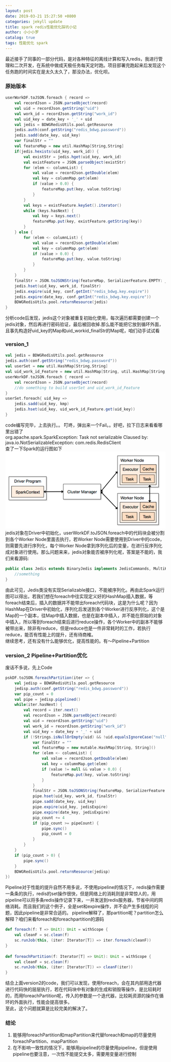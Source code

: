 ```yaml
---
layout: post
date: 2019-03-21 15:27:50 +0800
categories: jekyll update
title: spark redis性能优化踩坑小记
author: 小小小罗
catalog: true
tags: 性能优化 spark
---
```


 最近接手了同事的一部分代码，是对各种特征的离线计算和写入redis，我进行管理和二次开发，在系统中做成天极任务每天定时跑。项目部署完跑起来后发现这个任务跑的时间实在是太久太久了，那没办法，优化呗。

### 原始版本
```Scala
userWorkDF.toJSON.foreach { record =>
    val recordJson = JSON.parseObject(record)
    val uid = recordJson.getString("uid")
    val work_id = recordJson.getString("work_id")
    val uid_key = date_key + '_' + uid
    val jedis = BDWGRedisUtils.pool.getResource
    jedis.auth(conf.getString("redis_bdwg.password"))
    jedis.sadd(date_key, uid_key)
    var finalStr = ""
    val featureMap = new util.HashMap[String,String]
    if(jedis.hexists(uid_key, work_id)) {
        val existStr = jedis.hget(uid_key, work_id)
        val existFeature = JSON.parseObject(existStr)
        for (elem <- columnList) {
            val value = recordJson.getDouble(elem)
            val key = columnMap.get(elem)
            if (value > 0.0) {
                featureMap.put(key, value.toString)
            }
        }
        val keys = existFeature.keySet().iterator()
        while (keys.hasNext) {
            val key = keys.next()
            featureMap.put(key, existFeature.getString(key))
        }
    } else {
        for (elem <- columnList) {
            val value = recordJson.getDouble(elem)
            val key = columnMap.get(elem)
            if (value > 0.0) {
                featureMap.put(key, value.toString)
            }
        }
    }
    finalStr = JSON.toJSONString(featureMap, SerializerFeature.EMPTY: _*)
    jedis.hset(uid_key, work_id, finalStr)
    jedis.expire(uid_key, conf.getInt("redis_bdwg.key.expire"))
    jedis.expire(date_key, conf.getInt("redis_bdwg.key.expire"))
    BDWGRedisUtils.pool.returnResource(jedis)
}
```
分析code后发现，jedis这个对象被重复初始化使用，每次遍历都需要创建一个jedis对象，然后再进行密码验证，最后被回收掉.那么能不能把它放到循环外面，且事先构造好uid_key的Map和uid_workid_finalStr的Map呢，咱们动手试试看

### version_1
```Scala
val jedis = BDWGRedisUtils.pool.getResource
jedis.auth(conf.getString("redis_bdwg.password"))
val userSet = new util.HashMap[String,String]
val uid_work_id_Feature = new util.HashMap[String, util.HashMap[String,String]]
userWorkDF.toJSON.foreach { record =>
    val recordJson = JSON.parseObject(record)
    //do something to build userSet and uid_work_id_Feature
}
userSet.foreach{ uid_key => 
    jedis.sadd(uid_key, kmp)
    jedis.hset(uid_key, uid_work_id_Feature.get(uid_key))
}
```
code编写完毕，上去执行。。
叮咚，弹出来一个Fail。。好吧，拉下日志来看看哪里出错了<br>
org.apache.spark.SparkException: Task not serializable 
Claused by: java.io.NotSerializableException: com.redis.RedisClient<br>
查了一下Spark的运行图如下
![avatar](/img/spark.jpg)
jedis对象在Driver中初始化，userWorkDF.toJSON.foreach中的代码块会被分割到各个Worker Node里面去执行，若Worker Node需要使用到Driver中的code，则需要先进行序列化，每个Worker Node拿到序列化后的变量，在进行反序列化成对象进行使用。那么问题来来，jedis对象能否被序列化呢，答案是不能的，我们来看源码:
```Java
public class Jedis extends BinaryJedis implements JedisCommands, MultiKeyCommands, AdvancedJedisCommands, ScriptingCommands, BasicCommands, ClusterCommands, SentinelCommands {
    //something
}
```
由此可见，Jedis类没有实现Serializable接口，不能被序列化。再由此Spark运行图可以得出，若我们想在foreach中往实现定义好的HashMap插入数据，等foreach结束后，插入的数据并不能带出foreach代码块，这是为什么呢？因为HashMap在Driver中初始化，序列化后发送到各个Worker进行反序列化，这个是Map的一个副本，往Map中插入数据，也是在副本中插入，并不能在原始的对象中插入，所以等到foreach结束后进行reduce操作，各个Worker中的副本不能够被带出来，除非有reduce，但是reduce也是一件非常耗时的工作，若执行reduce，能否有性能上的提升，还有待商榷。<br>
继续思考，还有没有什么能够优化，提高性能的。有～Pipeline+Partition
### version_2 Pipeline+Partition优化
废话不多说，先上Code
```Scala
pskDF.toJSON.foreachPartition(iter => {
    val jedisp = BDWGRedisUtils.pool.getResource
    jedisp.auth(conf.getString("redis_bdwg.password"))
    var pip_count = 0
    val pipe = jedisp.pipelined()
    while(iter.hasNext) {
        val record = iter.next()
        val recordJson = JSON.parseObject(record)
        val uid = recordJson.getString("uid")
        val work_id = recordJson.getString("work_id")
        val uid_key = date_key + '_' + uid
        if (!Strings.isNullOrEmpty(uid) && !uid.equalsIgnoreCase("null")) {
            var finalStr = ""
            val featureMap = new mutable.HashMap[String, String]()
            for (elem <- columnList) {
                val value = recordJson.getDouble(elem)
                val key = columnMap.get(elem)
                if (value != null && value > 0.0) {
                    featureMap.put(key, value.toString)
                }
            }
            finalStr = JSON.toJSONString(featureMap, SerializerFeature.EMPTY: _*)
            pipe.hset(uid_key, work_id, finalStr)
            pipe.sadd(date_key, uid_key)
            pipe.expire(uid_key, jedisExpire)
            pipe.expire(date_key, jedisExpire)
            pip_count += 4
            if (pip_count >= pipeCount) {
                pipe.sync()
                pip_count = 0
            }
        }
    }
    if (pip_count > 0) {
        pipe.sync()
    }
    BDWGRedisUtils.pool.returnResource(jedisp)
})
```
Pipeline对于性能的提升自然不用多说，不使用pipeline的情况下，redis操作需要一条条的执行，redis的set操作很快，但是网络上的消耗则是非常惊人的，用pipeline可以将多条redis操作记录下来，一并发送到redis服务器，节省中间的网络消耗。而且我们的这个例子，全是set和expire操作，并不会产生多线程的问题，因此pipeline是非常合适的。
pipeline解释了，那partition呢？partition怎么解释？咱们来看foreach和foreachpartition的源码
```Scala
def foreach(f: T => Unit): Unit = withScope {
    val cleanF = sc.clean(f)
    sc.runJob(this, (iter: Iterator[T]) => iter.foreach(cleanF))
}

def foreachPartition(f: Iterator[T] => Unit): Unit = withScope {
    val cleanF = sc.clean(f)
    sc.runJob(this, (iter: Iterator[T]) => cleanF(iter))
}
```
结合上面version2的code，我们可以发现，使用foreach，会在其内部用迭代器进行代码快的层层执行，若在代码块中有对象的生成和销毁等操作，是比较耗时的，而用foreachPartition呢，传入的参数是一个迭代器，比较耗资源的操作在循环的外面执行，性能会提高很多。
<br>
至此，这个问题就算是比较完美的解决了。
### 结论
1. 能够用foreachPartition和mapPartition来代替foreach和map的尽量使用foreachPartition、mapPartition
2. 在不影响一致性的情况下，能够用pipeline的尽量使用pipeline，但是使用pipeline也要注意，一次性不能提交太多，需要用变量进行控制